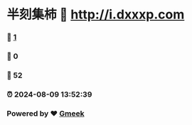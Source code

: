 # 半刻集柿 :link: http://i.dxxxp.com 
### :page_facing_up: [1](http://i.dxxxp.com/tag.html) 
### :speech_balloon: 0 
### :hibiscus: 52 
### :alarm_clock: 2024-08-09 13:52:39 
### Powered by :heart: [Gmeek](https://github.com/Meekdai/Gmeek)
